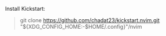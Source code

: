 Install Kickstart:

> git clone https://github.com/chadat23/kickstart.nvim.git "${XDG_CONFIG_HOME:-$HOME/.config}"/nvim
